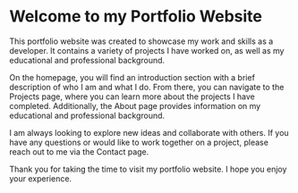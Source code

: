 # Welcome to my Portfolio Website

This portfolio website was created to showcase my work and skills as a developer. It contains a variety of projects I have worked on, as well as my educational and professional background.

On the homepage, you will find an introduction section with a brief description of who I am and what I do. From there, you can navigate to the Projects page, where you can learn more about the projects I have completed. Additionally, the About page provides information on my educational and professional background.

I am always looking to explore new ideas and collaborate with others. If you have any questions or would like to work together on a project, please reach out to me via the Contact page.

Thank you for taking the time to visit my portfolio website. I hope you enjoy your experience.
